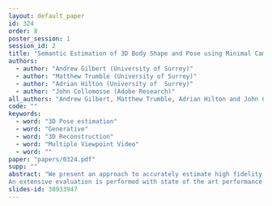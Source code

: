 ```yaml
---
layout: default_paper
id: 324
order: 8
poster_session: 1
session_id: 2
title: "Semantic Estimation of 3D Body Shape and Pose using Minimal Cameras"
authors:
  - author: "Andrew Gilbert (University of Surrey)"
  - author: "Matthew Trumble (University of Surrey)"
  - author: "Adrian Hilton (University of  Surrey)"
  - author: "John Collomosse (Adobe Research)"
all_authors: "Andrew Gilbert, Matthew Trumble, Adrian Hilton and John Collomosse"
code: ""
keywords:
  - word: "3D Pose estimation"
  - word: "Generative"
  - word: "3D Reconstruction"
  - word: "Multiple Viewpoint Video"
  - word: ""
paper: "papers/0324.pdf"
supp: ""
abstract: "We present an approach to accurately estimate high fidelity markerless 3D pose and volumetric reconstruction of human performance using only a small set of camera views ( 2). Our method utilises a dual loss in a generative adversarial network that can yield improved performance in both reconstruction and pose estimate error. We use a deep prior implicitly learnt by the network trained over a dataset of view-ablated multi-view video footage of a wide range of subjects and actions. Uniquely we use a multi-channel symmetric 3D convolutional encoder-decoder with a dual loss to enforce the learning of a latent embedding that enforces skeletal joint positions and a deep volumetric reconstruction of the performer.
An extensive evaluation is performed with state of the art performance reported on three datasets; Human 3.6M, TotalCapture and TotalCaptureOutdoor. The method opens the possibility of high-end volumetric and pose performance capture in on-set and prosumer scenarios where time or cost prohibit a high witness camera count."
slides-id: 38933947
---
```

